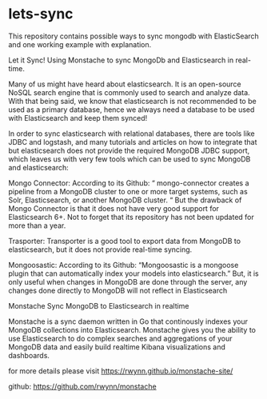 # lets-sync
This repository contains possible ways to sync mongodb with ElasticSearch and one working example with explanation.

Let it Sync! Using Monstache to sync MongoDb and Elasticsearch in real-time.

Many of us might have heard about elasticsearch. It is an open-source NoSQL search engine that is commonly used to search and analyze data. With that being said, we know that elasticsearch is not recommended to be used as a primary database, hence we always need a database to be used with Elasticsearch and keep them synced!

In order to sync elasticsearch with relational databases, there are tools like JDBC and logstash, and many tutorials and articles on how to integrate that but elasticsearch does not provide the required MongoDB JDBC support, which leaves us with very few tools which can be used to sync MongoDB and elasticsearch:

Mongo Connector:
According to its Github:
“ mongo-connector creates a pipeline from a MongoDB cluster to one or more target systems, such as Solr, Elasticsearch, or another MongoDB cluster. “
But the drawback of Mongo Connector is that it does not have very good support for Elasticsearch 6+. Not to forget that its repository has not been updated for more than a year.


Trasporter:
Transporter is a good tool to export data from MongoDB to elasticsearch, but it does not provide real-time syncing.


Mongoosastic:
According to its Github:
“Mongoosastic is a mongoose plugin that can automatically index
your models into elasticsearch.”
But, it is only useful when changes in MongoDB are done through the server, any changes done directly to MongoDB will not reflect in Elasticsearch


Monstache
Sync MongoDB to Elasticsearch in realtime


Monstache is a sync daemon written in Go that continously indexes your MongoDB collections into Elasticsearch. 
Monstache gives you the ability to use Elasticsearch to do complex searches and aggregations of your MongoDB data and easily build realtime Kibana visualizations and dashboards.

for more details please visit
https://rwynn.github.io/monstache-site/

github: https://github.com/rwynn/monstache
